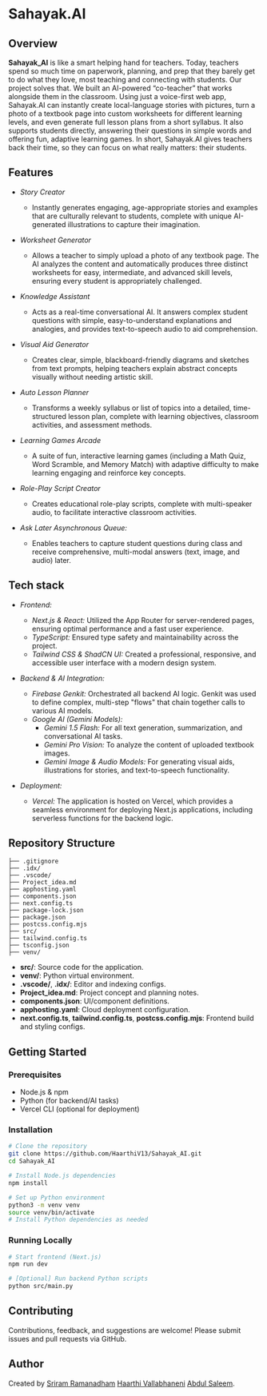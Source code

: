 # Sahayak.AI

## Overview

**Sahayak_AI** is like a smart helping hand for teachers. Today, teachers spend so much time on paperwork, planning, and prep that they barely get to do what they love, most teaching and connecting with students. Our project solves that. We built an AI-powered “co-teacher” that works alongside them in the classroom. Using just a voice-first web app, Sahayak.AI can instantly create local-language stories with pictures, turn a photo of a textbook page into custom worksheets for different learning levels, and even generate full lesson plans from a short syllabus. It also supports students directly, answering their questions in simple words and offering fun, adaptive learning games. In short, Sahayak.AI gives teachers back their time, so they can focus on what really matters: their students.

## Features
*   *Story Creator*
    *   Instantly generates engaging, age-appropriate stories and examples that are culturally relevant to students, complete with unique AI-generated illustrations to capture their imagination.

*   *Worksheet Generator*
    *   Allows a teacher to simply upload a photo of any textbook page. The AI analyzes the content and automatically produces three distinct worksheets for easy, intermediate, and advanced skill levels, ensuring every student is appropriately challenged.

*   *Knowledge Assistant*
    *   Acts as a real-time conversational AI. It answers complex student questions with simple, easy-to-understand explanations and analogies, and provides text-to-speech audio to aid comprehension.

*   *Visual Aid Generator*
    *   Creates clear, simple, blackboard-friendly diagrams and sketches from text prompts, helping teachers explain abstract concepts visually without needing artistic skill.

*   *Auto Lesson Planner*
    *   Transforms a weekly syllabus or list of topics into a detailed, time-structured lesson plan, complete with learning objectives, classroom activities, and assessment methods.

*   *Learning Games Arcade*
    *   A suite of fun, interactive learning games (including a Math Quiz, Word Scramble, and Memory Match) with adaptive difficulty to make learning engaging and reinforce key concepts.
      
*   *Role-Play Script Creator*
    *   Creates educational role-play scripts, complete with multi-speaker audio, to facilitate interactive classroom activities.
      
*   *Ask Later Asynchronous Queue:*
    *    Enables teachers to capture student questions during class and receive comprehensive, multi-modal answers (text, image, and audio) later.
## Tech stack
*   *Frontend:*
    *   *Next.js & React:* Utilized the App Router for server-rendered pages, ensuring optimal performance and a fast user experience.
    *   *TypeScript:* Ensured type safety and maintainability across the project.
    *   *Tailwind CSS & ShadCN UI:* Created a professional, responsive, and accessible user interface with a modern design system.

*   *Backend & AI Integration:*
    *   *Firebase Genkit:* Orchestrated all backend AI logic. Genkit was used to define complex, multi-step "flows" that chain together calls to various AI models.
    *   *Google AI (Gemini Models):*
        *   *Gemini 1.5 Flash:* For all text generation, summarization, and conversational AI tasks.
        *   *Gemini Pro Vision:* To analyze the content of uploaded textbook images.
        *   *Gemini Image & Audio Models:* For generating visual aids, illustrations for stories, and text-to-speech functionality.

*   *Deployment:*
    *   *Vercel:* The application is hosted on Vercel, which provides a seamless environment for deploying Next.js applications, including serverless functions for the backend logic.
## Repository Structure

```
├── .gitignore
├── .idx/
├── .vscode/
├── Project_idea.md
├── apphosting.yaml
├── components.json
├── next.config.ts
├── package-lock.json
├── package.json
├── postcss.config.mjs
├── src/
├── tailwind.config.ts
├── tsconfig.json
├── venv/
```

- **src/**: Source code for the application.
- **venv/**: Python virtual environment.
- **.vscode/**, **.idx/**: Editor and indexing configs.
- **Project_idea.md**: Project concept and planning notes.
- **components.json**: UI/component definitions.
- **apphosting.yaml**: Cloud deployment configuration.
- **next.config.ts**, **tailwind.config.ts**, **postcss.config.mjs**: Frontend build and styling configs.

## Getting Started

### Prerequisites

- Node.js & npm
- Python (for backend/AI tasks)
- Vercel CLI (optional for deployment)

### Installation

```bash
# Clone the repository
git clone https://github.com/HaarthiV13/Sahayak_AI.git
cd Sahayak_AI

# Install Node.js dependencies
npm install

# Set up Python environment
python3 -m venv venv
source venv/bin/activate
# Install Python dependencies as needed
```

### Running Locally

```bash
# Start frontend (Next.js)
npm run dev

# [Optional] Run backend Python scripts
python src/main.py
```

## Contributing

Contributions, feedback, and suggestions are welcome! Please submit issues and pull requests via GitHub.


## Author

Created by [Sriram Ramanadham](https://github.com/sriram0328)  [Haarthi Vallabhaneni](https://github.com/HaarthiV13)  [Abdul Saleem](https://github.com/ShaikAbdulSaleem).
